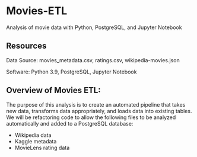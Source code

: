 # Movies-ETL
Analysis of movie data with Python, PostgreSQL, and Jupyter Notebook

## Resources
Data Source: movies_metadata.csv, ratings.csv, wikipedia-movies.json

Software: Python 3.9, PostgreSQL, Jupyter Notebook

## Overview of Movies ETL:
The purpose of this analysis is to create an automated pipeline that takes new data, transforms data appropriately, and loads data into existing tables. We will be refactoring code to allow the following files to be analyzed automatically and added to a PostgreSQL database:
* Wikipedia data
* Kaggle metadata
* MovieLens rating data

